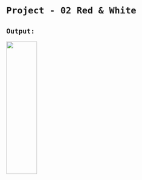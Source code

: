 # `Project - 02 Red & White`

## `Output:`

<p> <img src="https://github.com/JayKalsariya/PR_2-02/assets/141019761/a65cd7dc-d72b-45e4-99d4-9acc94ebd8b7.png" height="30%" width="40%"> </p>
